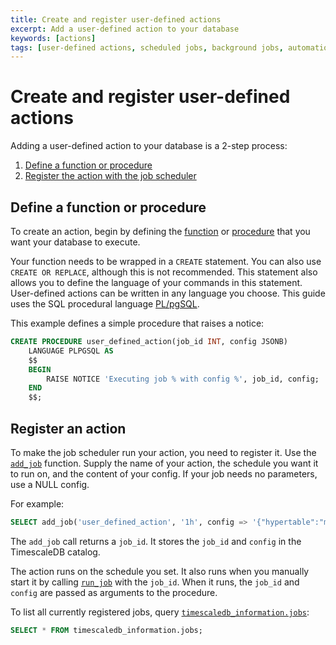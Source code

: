 ```yaml
---
title: Create and register user-defined actions
excerpt: Add a user-defined action to your database
keywords: [actions]
tags: [user-defined actions, scheduled jobs, background jobs, automation framework]
---
```


# Create and register user-defined actions

Adding a user-defined action to your database is a 2-step process:

1.  [Define a function or procedure](#define-a-function-or-procedure)
1.  [Register the action with the job scheduler](#register-an-action)

## Define a function or procedure

To create an action, begin by defining the
[function][postgres-createfunction] or
[procedure][postgres-createprocedure] that you want your database to execute.

Your function needs to be wrapped in a `CREATE` statement. You can also use
`CREATE OR REPLACE`, although this is not recommended. This statement also
allows you to define the language of your commands in this statement.
User-defined actions can be written in any language you choose. This guide uses
the SQL procedural language [PL/pgSQL][plpgsql].

This example defines a simple procedure that raises a notice:

```sql
CREATE PROCEDURE user_defined_action(job_id INT, config JSONB)
    LANGUAGE PLPGSQL AS
    $$
    BEGIN
        RAISE NOTICE 'Executing job % with config %', job_id, config;
    END
    $$;
```

## Register an action

To make the job scheduler run your action, you need to register it. Use the
[`add_job`][api-add_job] function. Supply the name of your action, the schedule
you want it to run on, and the content of your config. If your job needs no
parameters, use a NULL config.

For example:

```sql
SELECT add_job('user_defined_action', '1h', config => '{"hypertable":"metrics"}');
```

The `add_job` call returns a `job_id`. It stores the `job_id` and `config` in
the TimescaleDB catalog.

The action runs on the schedule you set. It also runs when you manually start it
by calling [`run_job`][api-run_job] with the `job_id`. When it runs, the
`job_id` and `config` are passed as arguments to the procedure.

To list all currently registered jobs, query
[`timescaledb_information.jobs`][api-timescaledb_information-jobs]:

```sql
SELECT * FROM timescaledb_information.jobs;
```

[api-add_job]: /api/:currentVersion:/actions/add_job
[api-run_job]: /api/:currentVersion:/actions/run_job
[api-timescaledb_information-jobs]: /api/:currentVersion:/informational-views/jobs/
[postgres-createfunction]: https://www.postgresql.org/docs/current/xfunc.html
[postgres-createprocedure]: https://www.postgresql.org/docs/current/xproc.html
[plpgsql]: https://www.postgresql.org/docs/current/plpgsql-overview.html
